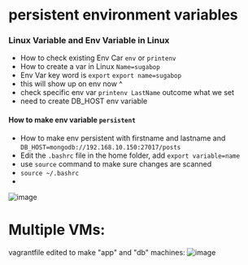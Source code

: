 # persistent environment variables

### Linux Variable and Env Variable in Linux
- How to check existing Env Car `env` or `printenv`
- How to create a var in Linux `Name=sugabop`
- Env Var key word is `export` `export name=sugabop`
- this will show up on env now ^
- check specific env var `printenv LastName` outcome what we set
- need to create DB_HOST env variable
#### How to make env variable `persistent`
- How to make env persistent with firstname and lastname and `DB_HOST=mongodb://192.168.10.150:27017/posts`
- Edit the `.bashrc` file in the home folder, add `export variable=name`
- use `source` command to make sure changes are scanned 
- `source ~/.bashrc`
- 

![image](https://user-images.githubusercontent.com/110176257/184866468-53f93c15-aa2e-4a88-b11f-42e6a5e50c6f.png)

# Multiple VMs:
vagrantfile edited to make "app" and "db" machines:
![image](https://user-images.githubusercontent.com/110176257/184896640-fd8621d9-560e-44c1-93bf-0cc0f09ec829.png)
